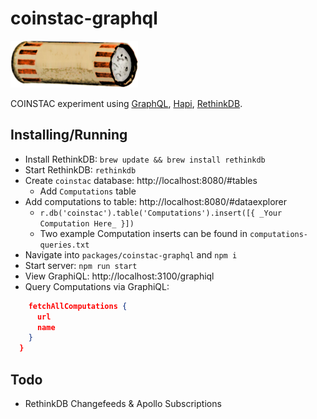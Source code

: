 # coinstac-graphql

<img src="https://raw.githubusercontent.com/MRN-Code/coinstac/master/img/coinstac.png" height="75px">

COINSTAC experiment using [GraphQL](http://graphql.org/), [Hapi](https://hapijs.com/), [RethinkDB](https://www.rethinkdb.com/).

## Installing/Running

  * Install RethinkDB: `brew update && brew install rethinkdb`
  * Start RethinkDB: `rethinkdb`
  * Create `coinstac` database: http://localhost:8080/#tables
    * Add `Computations` table
  * Add computations to table: http://localhost:8080/#dataexplorer
    * `r.db('coinstac').table('Computations').insert([{ _Your Computation Here_ }])`
    * Two example Computation inserts can be found in `computations-queries.txt`
  * Navigate into `packages/coinstac-graphql` and `npm i`
  * Start server: `npm run start`
  * View GraphiQL: http://localhost:3100/graphiql
  * Query Computations via GraphiQL:
  ```json {
      fetchAllComputations {
        url
        name
      }
    } 
  ```

## Todo
  * RethinkDB Changefeeds & Apollo Subscriptions
